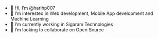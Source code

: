- 👋 Hi, I’m @harihp007
- 👀 I’m interested in Web development, Mobile App development and Machine Learning
- 🌱 I’m currently working in Sigaram Technologies
- 💞️ I’m looking to collaborate on Open Source

<!---
harihp007/harihp007 is a ✨ special ✨ repository because its `README.md` (this file) appears on your GitHub profile.
You can click the Preview link to take a look at your changes.
--->
